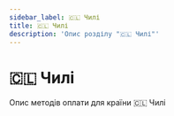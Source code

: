 ```yaml
---
sidebar_label: 🇨🇱 Чилі
title: 🇨🇱 Чилі
description: 'Опис розділу "🇨🇱 Чилі"'
---
```


# 🇨🇱 Чилі

Опис методів оплати для країни 🇨🇱 Чилі
